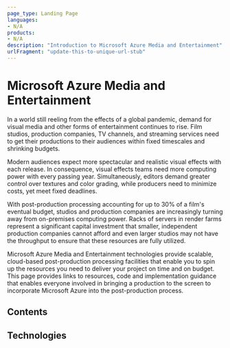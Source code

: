 ```yaml
---
page_type: Landing Page
languages:
- N/A
products:
- N/A
description: "Introduction to Microsoft Azure Media and Entertainment"
urlFragment: "update-this-to-unique-url-stub"
---
```


# Microsoft Azure Media and Entertainment

In a world still reeling from the effects of a global pandemic, demand for visual media and other forms of entertainment continues to rise. Film studios, production companies, TV channels, and streaming services need to get their productions to their audiences within fixed timescales and shrinking budgets.

Modern audiences expect more spectacular and realistic visual effects with each release. In consequence, visual effects teams need more computing power with every passing year. Simultaneously, editors demand greater control over textures and color grading, while producers need to minimize costs, yet meet fixed deadlines.

With post-production processing accounting for up to 30% of a film's eventual budget, studios and production companies are increasingly turning away from on-premises computing power. Racks of servers in render farms represent a significant capital investment that smaller, independent production companies cannot afford and even larger studios may not have the throughput to ensure that these resources are fully utilized.

Microsoft Azure Media and Entertainment technologies provide scalable, cloud-based post-production processing facilities that enable you to spin up the resources you need to deliver your project on time and on budget. This page provides links to resources, code and implementation guidance that enables everyone involved in bringing a production to the screen to incorporate Microsoft Azure into the post-production process.

## Contents

## Technologies 